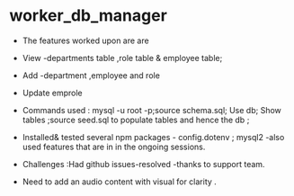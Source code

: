 # worker_db_manager

* The features worked upon are  are 
*  View -departments table ,role table & employee table;
*  Add -department ,employee and role
*  Update emprole

* Commands used : mysql -u root -p;source schema.sql; Use db; Show tables ;source seed.sql to populate tables and hence the db   ;
* Installed& tested several npm packages - config.dotenv  ;  mysql2  -also used features  that are in in the ongoing sessions.

* Challenges :Had github issues-resolved -thanks to support team.
* Need to add an audio content with visual for clarity .

    
